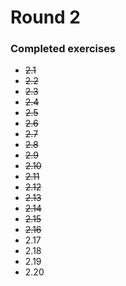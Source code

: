 # Round 2

### Completed exercises


* ~~2.1~~
* ~~2.2~~
* ~~2.3~~
* ~~2.4~~
* ~~2.5~~
* ~~2.6~~
* ~~2.7~~
* ~~2.8~~
* ~~2.9~~
* ~~2.10~~
* ~~2.11~~
* ~~2.12~~
* ~~2.13~~
* ~~2.14~~
* ~~2.15~~
* ~~2.16~~
* 2.17
* 2.18
* 2.19
* 2.20
